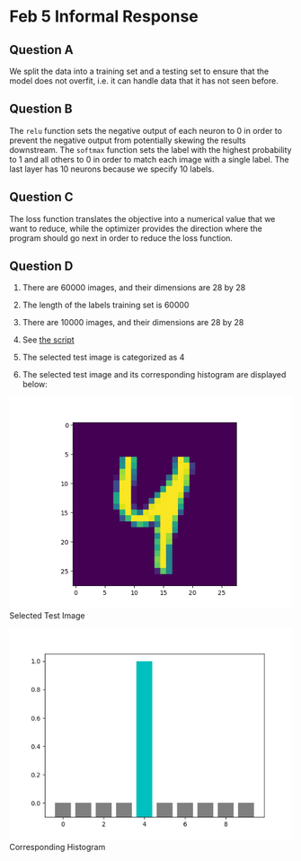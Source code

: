 # Feb 5 Informal Response

## Question A

We split the data into a training set and a testing set to ensure that the model does not overfit, i.e. it can handle data that it has not seen before. 

## Question B

The `relu` function sets the negative output of each neuron to 0 in order to prevent the negative output from potentially skewing the results downstream. The `softmax` function sets the label with the highest probability to 1 and all others to 0 in order to match each image with a single label. The last layer has 10 neurons because we specify 10 labels. 

## Question C

The loss function translates the objective into a numerical value that we want to reduce, while the optimizer provides the direction where the program should go next in order to reduce the loss function. 

## Question D

1. There are 60000 images, and their dimensions are 28 by 28

2. The length of the labels training set is 60000

3. There are 10000 images, and their dimensions are 28 by 28

4. See [the script](20210205.py)

5. The selected test image is categorized as 4

6. The selected test image and its corresponding histogram are displayed below: 

![test_image](test_image.png "Selected Test Image")
Selected Test Image

![histogram](histogram.png "Corresponding Histogram")
Corresponding Histogram
